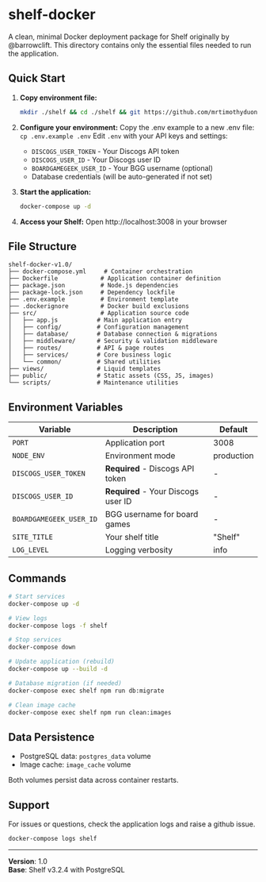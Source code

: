 # shelf-docker
A clean, minimal Docker deployment package for Shelf originally by @barrowclift. This directory contains only the essential files needed to run the application.

## Quick Start

1. **Copy environment file:**
   ```bash
   mkdir ./shelf && cd ./shelf && git https://github.com/mrtimothyduong/shelf-docker
   ```

2. **Configure your environment:**
   Copy the .env example to a new .env file: `cp .env.example .env`
   Edit `.env` with your API keys and settings:
   - `DISCOGS_USER_TOKEN` - Your Discogs API token
   - `DISCOGS_USER_ID` - Your Discogs user ID
   - `BOARDGAMEGEEK_USER_ID` - Your BGG username (optional)
   - Database credentials (will be auto-generated if not set)

4. **Start the application:**
   ```bash
   docker-compose up -d
   ```

5. **Access your Shelf:**
   Open http://localhost:3008 in your browser

## File Structure

```
shelf-docker-v1.0/
├── docker-compose.yml     # Container orchestration
├── Dockerfile            # Application container definition
├── package.json          # Node.js dependencies
├── package-lock.json     # Dependency lockfile
├── .env.example          # Environment template
├── .dockerignore         # Docker build exclusions
├── src/                  # Application source code
│   ├── app.js           # Main application entry
│   ├── config/          # Configuration management
│   ├── database/        # Database connection & migrations
│   ├── middleware/      # Security & validation middleware
│   ├── routes/          # API & page routes
│   ├── services/        # Core business logic
│   └── common/          # Shared utilities
├── views/               # Liquid templates
├── public/              # Static assets (CSS, JS, images)
└── scripts/             # Maintenance utilities
```

## Environment Variables

| Variable | Description | Default |
|----------|-------------|---------|
| `PORT` | Application port | 3008 |
| `NODE_ENV` | Environment mode | production |
| `DISCOGS_USER_TOKEN` | **Required** - Discogs API token | - |
| `DISCOGS_USER_ID` | **Required** - Your Discogs user ID | - |
| `BOARDGAMEGEEK_USER_ID` | BGG username for board games | - |
| `SITE_TITLE` | Your shelf title | "Shelf" |
| `LOG_LEVEL` | Logging verbosity | info |


## Commands

```bash
# Start services
docker-compose up -d

# View logs
docker-compose logs -f shelf

# Stop services
docker-compose down

# Update application (rebuild)
docker-compose up --build -d

# Database migration (if needed)
docker-compose exec shelf npm run db:migrate

# Clean image cache
docker-compose exec shelf npm run clean:images
```

## Data Persistence

- PostgreSQL data: `postgres_data` volume
- Image cache: `image_cache` volume

Both volumes persist data across container restarts.

## Support

For issues or questions, check the application logs and raise a github issue.
```bash
docker-compose logs shelf
```

---
**Version**: 1.0  
**Base**: Shelf v3.2.4 with PostgreSQL
